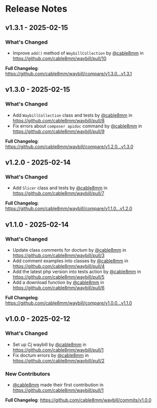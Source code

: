 # Release Notes

## v1.3.1 - 2025-02-15

### What's Changed

* Improve `add()` method of `WaybillCollection` by [@cable8mm](https://github.com/cable8mm) in https://github.com/cable8mm/waybill/pull/10

**Full Changelog**: https://github.com/cable8mm/waybill/compare/v1.3.0...v1.3.1

## v1.3.0 - 2025-02-15

### What's Changed

* Add `WaybillCollection` class and tests by [@cable8mm](https://github.com/cable8mm) in https://github.com/cable8mm/waybill/pull/8
* Fix errors about `composer apidoc` command by [@cable8mm](https://github.com/cable8mm) in https://github.com/cable8mm/waybill/pull/9

**Full Changelog**: https://github.com/cable8mm/waybill/compare/v1.2.0...v1.3.0

## v1.2.0 - 2025-02-14

### What's Changed

* Add `Slicer` class and tests by [@cable8mm](https://github.com/cable8mm) in https://github.com/cable8mm/waybill/pull/7

**Full Changelog**: https://github.com/cable8mm/waybill/compare/v1.1.0...v1.2.0

## v1.1.0 - 2025-02-14

### What's Changed

* Update class comments for doctum by [@cable8mm](https://github.com/cable8mm) in https://github.com/cable8mm/waybill/pull/3
* Add comment examples into classes by [@cable8mm](https://github.com/cable8mm) in https://github.com/cable8mm/waybill/pull/4
* Add the latest php version into tests action by [@cable8mm](https://github.com/cable8mm) in https://github.com/cable8mm/waybill/pull/5
* Add a download function by [@cable8mm](https://github.com/cable8mm) in https://github.com/cable8mm/waybill/pull/6

**Full Changelog**: https://github.com/cable8mm/waybill/compare/v1.0.0...v1.1.0

## v1.0.0 - 2025-02-12

### What's Changed

* Set up Cj waybill by [@cable8mm](https://github.com/cable8mm) in https://github.com/cable8mm/waybill/pull/1
* Fix doctum errors by [@cable8mm](https://github.com/cable8mm) in https://github.com/cable8mm/waybill/pull/2

### New Contributors

* [@cable8mm](https://github.com/cable8mm) made their first contribution in https://github.com/cable8mm/waybill/pull/1

**Full Changelog**: https://github.com/cable8mm/waybill/commits/v1.0.0
